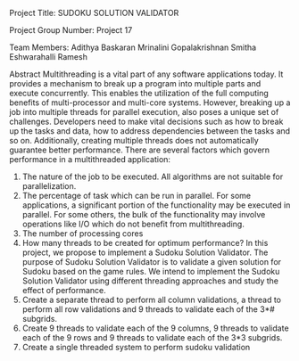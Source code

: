 Project Title: SUDOKU SOLUTION VALIDATOR

Project Group Number: Project 17

Team Members:
Adithya Baskaran 
Mrinalini Gopalakrishnan 
Smitha Eshwarahalli Ramesh 


Abstract
Multithreading is a vital part of any software applications today. It provides a mechanism to break up a program into multiple parts and execute concurrently. This enables the utilization of the full computing benefits of multi-processor and multi-core systems. However, breaking up a job into multiple threads for parallel execution, also poses a unique set of challenges. Developers need to make vital decisions such as how to break up the tasks and data, how to address dependencies between the tasks and so on. Additionally, creating multiple threads does not automatically guarantee better performance. There are several factors which govern performance in a multithreaded application:
1. The nature of the job to be executed. All algorithms are not suitable for parallelization.
2. The percentage of task which can be run in parallel. For some applications, a significant portion of the functionality may be executed in parallel. For some others, the bulk of the functionality may involve operations like I/O which do not benefit from multithreading.
3. The number of processing cores
4. How many threads to be created for optimum performance?
In this project, we propose to implement a Sudoku Solution Validator. The purpose of Sudoku Solution Validator is to validate a given solution for Sudoku based on the game rules. We intend to implement the Sudoku Solution Validator using different threading approaches and study the effect of performance.
1. Create a separate thread to perform all column validations, a thread to perform all row validations and 9 threads to validate each of the 3*# subgrids.
2. Create 9 threads to validate each of the 9 columns, 9 threads to validate each of the 9 rows and 9 threads to validate each of the 3*3 subgrids.
3. Create a single threaded system to perform sudoku validation
